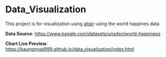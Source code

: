 # Data_Visualization


This project is for visualization using [altair](https://altair-viz.github.io/index.html) using the world happines data 

**Data Source**: https://www.kaggle.com/datasets/unsdsn/world-happiness

**Chart Live Preview**: https://kaungmyat999.github.io/data_visualization/index.html
